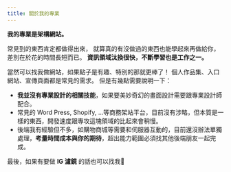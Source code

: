 ```yaml
---
title: 關於我的專業
---
```


**我的專業是架構網站。**

常見到的東西肯定都做得出來，
就算真的有沒做過的東西也能學起來再做給你，差別在於花的時間長短而已。
**資訊領域汰換很快，不斷學習也是工作之一。**

當然可以找我做網站，如果點子是有趣、特別的那就更棒了！
個人作品集、入口網站、宣傳頁面都是常見的需求。
但是有幾點需要說明一下：

- <strong class="text-base">我並沒有專業設計的相關技能</strong>，如果要美妙奇幻的畫面設計需要跟專業設計師配合。
- 常見的 Word Press, Shopify, ...等商務架站平台，目前沒有涉略，但本質是一樣的東西，開發速度跟專攻這塊領域的比起來會稍慢。
- 後端我有經驗但不多，如購物商城等需要和伺服器互動的，目前還沒辦法單獨處理，<strong class='text-base'>考量時間成本與你的期待</strong>，超出能力範圍必須找其他後端朋友一起完成。

<p class="text-lg">最後，如果有要做 <strong>IG 濾鏡</strong> 的話也可以找我🤣</p>
